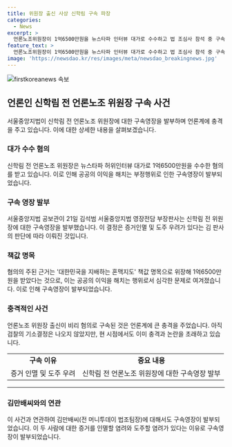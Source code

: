 ```yaml
---
title: 위원장 출신 사상 신학림 구속 파장
categories:
  - News
excerpt: >
  언론노조위원장이 1억6500만원을 뉴스타파 인터뷰 대가로 수수하고 법 조심사 참석 중 구속영장 발부. 구속된 2022년 부산저축은행 수사 허위인터뷰 대가로 1억6500만원 수수 혐의. 검찰, 김씨와 신씨에 대해 증거인멸 우려로 구속영장 발부. 윤석열 후보 무마 의혹 주장되며 실제 책값 명목 수수 혐의에 대한 사전 구속영장 청구.
feature_text: >
  언론노조위원장이 1억6500만원을 뉴스타파 인터뷰 대가로 수수하고 법 조심사 참석 중 구속영장 발부. 구속된 2022년 부산저축은행 수사 허위인터뷰 대가로 1억6500만원 수수 혐의. 검찰, 김씨와 신씨에 대해 증거인멸 우려로 구속영장 발부. 윤석열 후보 무마 의혹 주장되며 실제 책값 명목 수수 혐의에 대한 사전 구속영장 청구.
image: 'https://newsdao.kr/res/images/meta/newsdao_breakingnews.jpg'
---
```


<p><img src="https://newsdao.kr/res/images/meta/newsdao_breakingnews.jpg" alt="firstkoreanews 속보" /></p>

<h2 data-ke-size="size26">언론인 신학림 전 언론노조 위원장 구속 사건</h2>

<p data-ke-size="size16">서울중앙지법이 신학림 전 언론노조 위원장에 대한 구속영장을 발부하며 언론계에 충격을 주고 있습니다. 이에 대한 상세한 내용을 살펴보겠습니다.</p>

<h3>대가 수수 혐의</h3>

<p data-ke-size="size16">신학림 전 언론노조 위원장은 뉴스타파 허위인터뷰 대가로 1억6500만원을 수수한 혐의를 받고 있습니다. 이로 인해 공공의 이익을 해치는 부정행위로 인한 구속영장이 발부되었습니다.</p>

<h3>구속 영장 발부</h3>

<p data-ke-size="size16">서울중앙지법 공보관이 21일  김석범 서울중앙지법 영장전담 부장판사는 신학림 전 위원장에 대한 구속영장을 발부했습니다. 이 결정은 증거인멸 및 도주 우려가 있다는 김 판사의 판단에 따라 이뤄진 것입니다.</p>

<h3>책값 명목</h3>

<p data-ke-size="size16">혐의의 주된 근거는 '대한민국을 지배하는 혼맥지도' 책값 명목으로 위장해 1억6500만원을 받았다는 것으로, 이는 공공의 이익을 해치는 행위로서 심각한 문제로 여겨졌습니다. 이로 인해 구속영장이 발부되었습니다.</p>

<h3>충격적인 사건</h3>

<p data-ke-size="size16">언론노조 위원장 출신이 비리 혐의로 구속된 것은 언론계에 큰 충격을 주었습니다. 아직 검찰의 기소결정은 나오지 않았지만, 현 시점에서도 이미 충격과 논란을 초래하고 있습니다.</p>

<table>
    <tr>
        <td style="text-align: center; height: 17px;"><b>구속 이유</b></td>
        <td style="text-align: center; height: 17px;"><b>중요 내용</b></td>
    </tr>
    <tr>
        <td style="text-align: center;">증거 인멸 및 도주 우려</td>
        <td style="text-align: center;">신학림 전 언론노조 위원장에 대한 구속영장 발부</td>
    </tr>
</table>

<hr>

<h3>김만배씨와의 연관</h3>

<p data-ke-size="size16">이 사건과 연관하여 김만배씨(전 머니투데이 법조팀장)에 대해서도 구속영장이 발부되었습니다. 이 두 사람에 대한 증거를 인멸할 염려와 도주할 염려가 있다는 이유로 구속영장이 발부되었습니다.</p>

